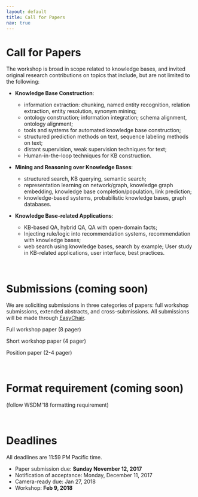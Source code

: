 ```yaml
---
layout: default
title: Call for Papers
nav: true
---
```


# Call for Papers

The workshop is broad in scope related to knowledge bases, and invited original research contributions on topics that include, but are not limited to the following:

+ **Knowledge Base Construction**: 
  - information extraction: chunking, named entity recognition, relation extraction, entity resolution, synonym mining; 
  - ontology construction; information integration; schema alignment, ontology alignment; 
  - tools and systems for automated knowledge base construction; 
  - structured prediction methods on text, sequence labeling methods on text; 
  - distant supervision, weak supervision techniques for text; 
  - Human-in-the-loop techniques for KB construction.

+ **Mining and Reasoning over Knowledge Bases**: 
  - structured search, KB querying, semantic search; 
  - representation learning on network/graph, knowledge graph embedding, knowledge base completion/population, link prediction; 
  - knowledge-based systems, probabilistic knowledge bases, graph databases.

+ **Knowledge Base-related Applications**: 
  - KB-based QA, hybrid QA, QA with open-domain facts; 
  - Injecting rule/logic into recommendation systems, recommendation with knowledge bases; 
  - web search using knowledge bases, search by example; User study in KB-related applications, user interface, best practices.

<br>


# Submissions (coming soon)

 We are soliciting submissions in three categories of papers: full workshop submissions, extended abstracts, and cross-submissions. All submissions will be made through [EasyChair]().

Full workshop paper (8 pager)

Short workshop paper (4 pager)

Position paper (2-4 pager)

<br>


# Format requirement (coming soon)

(follow WSDM'18 formatting requirement)

<br>


# Deadlines

All deadlines are 11:59 PM Pacific time.
+ Paper submission due: **Sunday November 12, 2017**
+ Notification of acceptance: Monday, December 11, 2017
+ Camera-ready due: Jan 27, 2018
+ Workshop: **Feb 9, 2018**  




